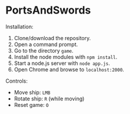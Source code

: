 # PortsAndSwords

Installation:
1. Clone/download the repository.
2. Open a command prompt.
3. Go to the directory `game`.
4. Install the node modules with `npm install`.
5. Start a node.js server with `node app.js`.
6. Open Chrome and browse to `localhost:2000`.

Controls:
- Move ship: `LMB`
- Rotate ship: `R` (while moving)
- Reset game: `O`
